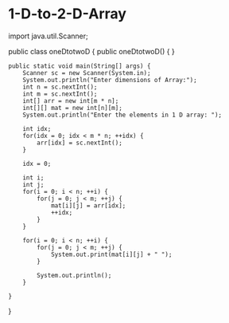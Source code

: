 # 1-D-to-2-D-Array
import java.util.Scanner;

public class oneDtotwoD {
    public oneDtotwoD() {
    }

    public static void main(String[] args) {
        Scanner sc = new Scanner(System.in);
        System.out.println("Enter dimensions of Array:");
        int n = sc.nextInt();
        int m = sc.nextInt();
        int[] arr = new int[m * n];
        int[][] mat = new int[n][m];
        System.out.println("Enter the elements in 1 D array: ");

        int idx;
        for(idx = 0; idx < m * n; ++idx) {
            arr[idx] = sc.nextInt();
        }

        idx = 0;

        int i;
        int j;
        for(i = 0; i < n; ++i) {
            for(j = 0; j < m; ++j) {
                mat[i][j] = arr[idx];
                ++idx;
            }
        }

        for(i = 0; i < n; ++i) {
            for(j = 0; j < m; ++j) {
                System.out.print(mat[i][j] + " ");
            }

            System.out.println();
        }

    }
}
